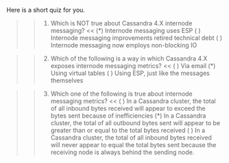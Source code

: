 Here is a short quiz for you.

>>1. Which is NOT true about Cassandra 4.X internode messaging? <<
(*) Internode messaging uses ESP
( ) Internode messaging improvements retired technical debt
( ) Internode messaging now employs non-blocking IO

>>2. Which of the following is a way in which Cassandra 4.X exposes internode messaging metrics? <<
( ) Via email
(*) Using virtual tables
( ) Using ESP, just like the messages themselves

>>3. Which one of the following is true about internode messaging metrics? <<
( ) In a Cassandra cluster, the total of all inbound bytes received will appear to exceed the bytes sent because of inefficiencies
(*) In a Cassandra cluster, the total of all outbound bytes sent will appear to be greater than or equal to the total bytes received
( ) In a Cassandra cluster, the total of all inbound bytes received will never appear to equal the total bytes sent because the receiving node is always behind the sending node.
